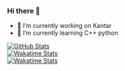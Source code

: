 ### Hi there 👋

- 🔭 I’m currently working on Kantar
- 🌱 I’m currently learning C++ python


<div>
<a href="https://github-readme-stats.vercel.app/api?theme=blueberry&username=DancingLeaf123&show_icons=true&include_all_commits=true">
  <img align="center" alt="GitHub Stats" src="https://github-readme-stats.vercel.app/api?theme=radical&username=DancingLeaf123&show_icons=true&layout=compact&include_all_commits=true" />
</a>
</div>

<div>
<a href="https://wakatime.com/@Yeahz">
  <img align="center" alt="Wakatime Stats" src="https://github-readme-stats.vercel.app/api/wakatime/?theme=radical&langs_count=22&layout=compact&username=Yeahz" />
</a>
</div>


<div>
<a href="https://wakatime.com/@Yeahz">
  <img align="center" alt="Wakatime Stats" src="https://wakatime.com/badge/user/12c146dc-a922-4eb5-a884-3fbe2db8260f.svg)](https://wakatime.com/@12c146dc-a922-4eb5-a884-3fbe2db8260f" />
</a>
</div>



<!--
**luochen1990/luochen1990** is a ✨ _special_ ✨ repository because its `README.md` (this file) appears on your GitHub profile.

Following result is not accurate:

<div>
<a href="https://wakatime.com/@luochen1990">
  <img align="center" alt="Top Langs" src="https://github-readme-stats.vercel.app/api/top-langs/?theme=radical &username=luochen1990&langs_count=10&layout=compact&card_width=445&exclude_repo=cpython" />
</a>
</div>

DOC: https://github.com/anuraghazra/github-readme-stats
Theme: https://github.com/anuraghazra/github-readme-stats/blob/master/themes/README.md

-->


<!--
**DancingLeaf123/DancingLeaf123** is a ✨ _special_ ✨ repository because its `README.md` (this file) appears on your GitHub profile.

Here are some ideas to get you started:

- 🔭 I’m currently working on ...
- 🌱 I’m currently learning ...
- 👯 I’m looking to collaborate on ...
- 🤔 I’m looking for help with ...
- 💬 Ask me about ...
- 📫 How to reach me: ...
- 😄 Pronouns: ...
- ⚡ Fun fact: ...
-->
